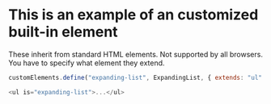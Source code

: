 # This is an example of an customized built-in element

These inherit from standard HTML elements.
Not supported by all browsers.
You have to specify what element they extend.

```javascript
customElements.define("expanding-list", ExpandingList, { extends: "ul" });
```

```javascript
<ul is="expanding-list">...</ul>
```
